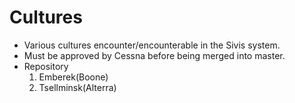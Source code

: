 # Cultures
- Various cultures encounter/encounterable in the Sivis system. 
- Must be approved by Cessna before being merged into master.
- Repository
  1. Emberek(Boone)
  2. Tsellminsk(Alterra)
